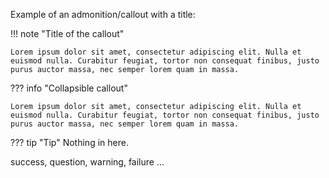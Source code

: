 Example of an admonition/callout with a title:

!!! note "Title of the callout"

    Lorem ipsum dolor sit amet, consectetur adipiscing elit. Nulla et euismod nulla. Curabitur feugiat, tortor non consequat finibus, justo purus auctor massa, nec semper lorem quam in massa.

??? info "Collapsible callout"

    Lorem ipsum dolor sit amet, consectetur adipiscing elit. Nulla et euismod nulla. Curabitur feugiat, tortor non consequat finibus, justo purus auctor massa, nec semper lorem quam in massa.


<!-- ??? means foldable -->

??? tip "Tip"
    Nothing in here.

success, question, warning, failure ...